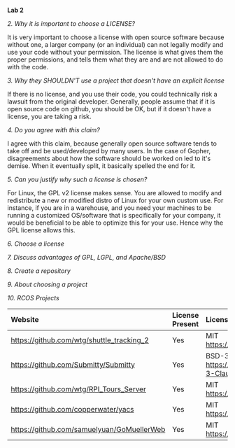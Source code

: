 **Lab 2**

*2. Why it is important to choose a LICENSE?*

It is very important to choose a license with open source software because without one,
a larger company (or an individual) can not legally modify and use your code without your
permission.  The license is what gives them the proper permissions, and tells them what they
are and are not allowed to do with the code.


*3. Why they SHOULDN'T use a project that doesn't have an explicit license*

If there is no license, and you use their code, you could technically risk a lawsuit from the
original developer.  Generally, people assume that if it is open source code on github, you should be
OK, but if it doesn't have a license, you are taking a risk.


*4. Do you agree with this claim?*

I agree with this claim, because generally open source software tends to take off and be used/developed
by many users.  In the case of Gopher, disagreements about how the software should be worked on led to
it's demise.  When it eventually split, it basically spelled the end for it.


*5. Can you justify why such a license is chosen?*

For Linux, the GPL v2 license makes sense.  You are allowed to modify and redistribute a new or modified
distro of Linux for your own custom use.  For instance, if you are in a warehouse, and you need your
machines to be running a customized OS/software that is specifically for your company, it would be beneficial
to be able to optimize this for your use.  Hence why the GPL license allows this.


*6. Choose a license*



*7. Discuss advantages of GPL, LGPL, and Apache/BSD*



*8. Create a repository*



*9. About choosing a project*




*10. RCOS Projects*

| Website   | License Present | License    |
|:----------|:----------------|:-----------|
| https://github.com/wtg/shuttle_tracking_2 | Yes | MIT https://opensource.org/licenses/MIT |
| https://github.com/Submitty/Submitty | Yes | BSD-3 https://opensource.org/licenses/BSD-3-Clause |
| https://github.com/wtg/RPI_Tours_Server | Yes | MIT https://opensource.org/licenses/MIT |
| https://github.com/copperwater/yacs | Yes | MIT https://opensource.org/licenses/MIT |
| https://github.com/samuelyuan/GoMuellerWeb | Yes | MIT https://opensource.org/licenses/MIT |


